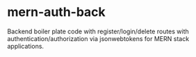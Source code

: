 # mern-auth-back
Backend boiler plate code with register/login/delete routes with authentication/authorization via jsonwebtokens for MERN stack applications.
